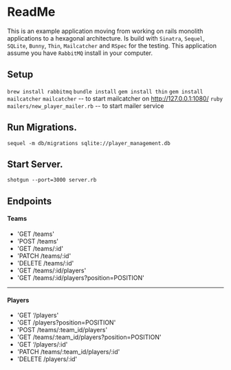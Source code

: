 # ReadMe

This is an example application moving from working on rails monolith applications to a hexagonal architecture.
Is build with `Sinatra`, `Sequel`, `SQLite`, `Bunny`, `Thin`, `Mailcatcher` and `RSpec` for the testing.
This application assume you have `RabbitMQ` install in your computer.

## Setup
`brew install rabbitmq`
`bundle install`
`gem install thin`
`gem install mailcatcher`
`mailcatcher` --  to start mailcatcher  on http://127.0.0.1:1080/
`ruby mailers/new_player_mailer.rb` -- to start mailer service

## Run Migrations.
`sequel -m db/migrations sqlite://player_management.db`

## Start Server.
`shotgun --port=3000 server.rb`

## Endpoints
#### Teams
-   'GET /teams'
-   'POST /teams'
-   'GET /teams/:id'
-   'PATCH /teams/:id'
-   'DELETE /teams/:id'
-   'GET /teams/:id/players'
-   'GET /teams/:id/players?position=POSITION'
___________________________________________________________
#### Players
-   'GET ‘/players'
-   'GET /players?position=POSITION'
-   'POST /teams/:team_id/players'
-   'GET /teams/:team_id/players?position=POSITION'
-   'GET ‘/players/:id'
-   'PATCH /teams/:team_id/players/:id'
-   'DELETE /players/:id'